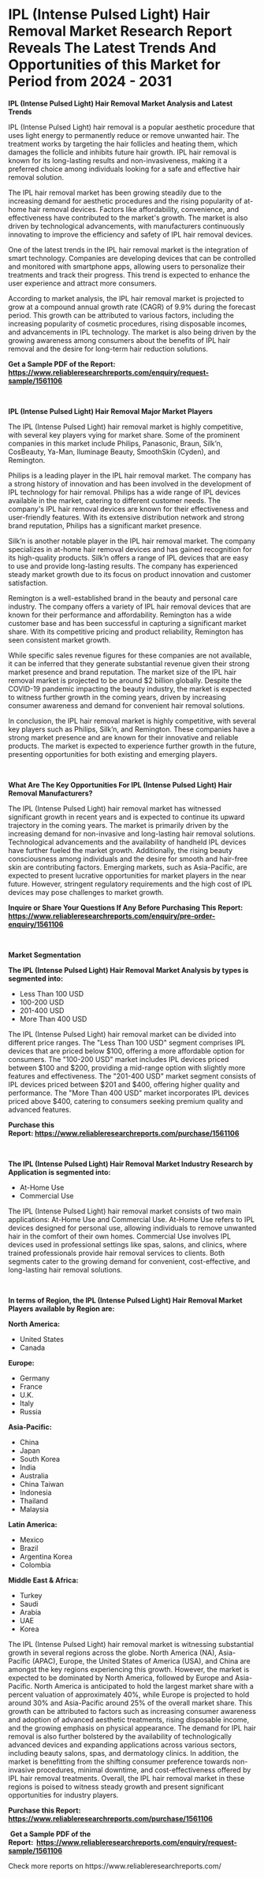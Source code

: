 <p><h1>IPL (Intense Pulsed Light) Hair Removal Market Research Report Reveals The Latest Trends And Opportunities of this Market for Period from 2024 - 2031</h1></p><p><strong>IPL (Intense Pulsed Light) Hair Removal Market Analysis and Latest Trends</strong></p>
<p><p>IPL (Intense Pulsed Light) hair removal is a popular aesthetic procedure that uses light energy to permanently reduce or remove unwanted hair. The treatment works by targeting the hair follicles and heating them, which damages the follicle and inhibits future hair growth. IPL hair removal is known for its long-lasting results and non-invasiveness, making it a preferred choice among individuals looking for a safe and effective hair removal solution.</p><p>The IPL hair removal market has been growing steadily due to the increasing demand for aesthetic procedures and the rising popularity of at-home hair removal devices. Factors like affordability, convenience, and effectiveness have contributed to the market's growth. The market is also driven by technological advancements, with manufacturers continuously innovating to improve the efficiency and safety of IPL hair removal devices.</p><p>One of the latest trends in the IPL hair removal market is the integration of smart technology. Companies are developing devices that can be controlled and monitored with smartphone apps, allowing users to personalize their treatments and track their progress. This trend is expected to enhance the user experience and attract more consumers.</p><p>According to market analysis, the IPL hair removal market is projected to grow at a compound annual growth rate (CAGR) of 9.9% during the forecast period. This growth can be attributed to various factors, including the increasing popularity of cosmetic procedures, rising disposable incomes, and advancements in IPL technology. The market is also being driven by the growing awareness among consumers about the benefits of IPL hair removal and the desire for long-term hair reduction solutions.</p></p>
<p><strong>Get a Sample PDF of the Report:&nbsp; <a href="https://www.reliableresearchreports.com/enquiry/request-sample/1561106">https://www.reliableresearchreports.com/enquiry/request-sample/1561106</a></strong></p>
<p>&nbsp;</p>
<p><strong>IPL (Intense Pulsed Light) Hair Removal Major Market Players</strong></p>
<p><p>The IPL (Intense Pulsed Light) hair removal market is highly competitive, with several key players vying for market share. Some of the prominent companies in this market include Philips, Panasonic, Braun, Silk’n, CosBeauty, Ya-Man, Iluminage Beauty, SmoothSkin (Cyden), and Remington.</p><p>Philips is a leading player in the IPL hair removal market. The company has a strong history of innovation and has been involved in the development of IPL technology for hair removal. Philips has a wide range of IPL devices available in the market, catering to different customer needs. The company's IPL hair removal devices are known for their effectiveness and user-friendly features. With its extensive distribution network and strong brand reputation, Philips has a significant market presence.</p><p>Silk’n is another notable player in the IPL hair removal market. The company specializes in at-home hair removal devices and has gained recognition for its high-quality products. Silk’n offers a range of IPL devices that are easy to use and provide long-lasting results. The company has experienced steady market growth due to its focus on product innovation and customer satisfaction.</p><p>Remington is a well-established brand in the beauty and personal care industry. The company offers a variety of IPL hair removal devices that are known for their performance and affordability. Remington has a wide customer base and has been successful in capturing a significant market share. With its competitive pricing and product reliability, Remington has seen consistent market growth.</p><p>While specific sales revenue figures for these companies are not available, it can be inferred that they generate substantial revenue given their strong market presence and brand reputation. The market size of the IPL hair removal market is projected to be around $2 billion globally. Despite the COVID-19 pandemic impacting the beauty industry, the market is expected to witness further growth in the coming years, driven by increasing consumer awareness and demand for convenient hair removal solutions.</p><p>In conclusion, the IPL hair removal market is highly competitive, with several key players such as Philips, Silk’n, and Remington. These companies have a strong market presence and are known for their innovative and reliable products. The market is expected to experience further growth in the future, presenting opportunities for both existing and emerging players.</p></p>
<p>&nbsp;</p>
<p><strong>What Are The Key Opportunities For IPL (Intense Pulsed Light) Hair Removal Manufacturers?</strong></p>
<p><p>The IPL (Intense Pulsed Light) hair removal market has witnessed significant growth in recent years and is expected to continue its upward trajectory in the coming years. The market is primarily driven by the increasing demand for non-invasive and long-lasting hair removal solutions. Technological advancements and the availability of handheld IPL devices have further fueled the market growth. Additionally, the rising beauty consciousness among individuals and the desire for smooth and hair-free skin are contributing factors. Emerging markets, such as Asia-Pacific, are expected to present lucrative opportunities for market players in the near future. However, stringent regulatory requirements and the high cost of IPL devices may pose challenges to market growth.</p></p>
<p><strong>Inquire or Share Your Questions If Any Before Purchasing This Report: <a href="https://www.reliableresearchreports.com/enquiry/pre-order-enquiry/1561106">https://www.reliableresearchreports.com/enquiry/pre-order-enquiry/1561106</a></strong></p>
<p>&nbsp;</p>
<p><strong>Market Segmentation</strong></p>
<p><strong>The IPL (Intense Pulsed Light) Hair Removal Market Analysis by types is segmented into:</strong></p>
<p><ul><li>Less Than 100 USD</li><li>100-200 USD</li><li>201-400 USD</li><li>More Than 400 USD</li></ul></p>
<p><p>The IPL (Intense Pulsed Light) hair removal market can be divided into different price ranges. The "Less Than 100 USD" segment comprises IPL devices that are priced below $100, offering a more affordable option for consumers. The "100-200 USD" market includes IPL devices priced between $100 and $200, providing a mid-range option with slightly more features and effectiveness. The "201-400 USD" market segment consists of IPL devices priced between $201 and $400, offering higher quality and performance. The "More Than 400 USD" market incorporates IPL devices priced above $400, catering to consumers seeking premium quality and advanced features.</p></p>
<p><strong>Purchase this Report:&nbsp;<a href="https://www.reliableresearchreports.com/purchase/1561106">https://www.reliableresearchreports.com/purchase/1561106</a></strong></p>
<p>&nbsp;</p>
<p><strong>The IPL (Intense Pulsed Light) Hair Removal Market Industry Research by Application is segmented into:</strong></p>
<p><ul><li>At-Home Use</li><li>Commercial Use</li></ul></p>
<p><p>The IPL (Intense Pulsed Light) hair removal market consists of two main applications: At-Home Use and Commercial Use. At-Home Use refers to IPL devices designed for personal use, allowing individuals to remove unwanted hair in the comfort of their own homes. Commercial Use involves IPL devices used in professional settings like spas, salons, and clinics, where trained professionals provide hair removal services to clients. Both segments cater to the growing demand for convenient, cost-effective, and long-lasting hair removal solutions.</p></p>
<p>&nbsp;</p>
<p><strong>In terms of Region, the IPL (Intense Pulsed Light) Hair Removal Market Players available by Region are:</strong></p>
<p>
    <p> <strong> North America: </strong>
        <ul>
            <li>United States</li>
            <li>Canada</li>
        </ul>
        </p> 
    <p> <strong> Europe: </strong>
        <ul>
            <li>Germany</li>
            <li>France</li>
            <li>U.K.</li>
            <li>Italy</li>
            <li>Russia</li>
        </ul>
        </p> 
    <p> <strong> Asia-Pacific: </strong>
        <ul>
            <li>China</li>
            <li>Japan</li>
            <li>South Korea</li>
            <li>India</li>
            <li>Australia</li>
            <li>China Taiwan</li>
            <li>Indonesia</li>
            <li>Thailand</li>
            <li>Malaysia</li>
        </ul>
        </p> 
    <p> <strong> Latin America: </strong>
        <ul>
            <li>Mexico</li>
            <li>Brazil</li>
            <li>Argentina Korea</li>
            <li>Colombia</li>
        </ul>
        </p> 
    <p> <strong> Middle East & Africa: </strong>
        <ul>
            <li>Turkey</li>
            <li>Saudi</li>
            <li>Arabia</li>
            <li>UAE</li>
            <li>Korea</li>
        </ul>
    </p>
    </p>
<p><p>The IPL (Intense Pulsed Light) hair removal market is witnessing substantial growth in several regions across the globe. North America (NA), Asia-Pacific (APAC), Europe, the United States of America (USA), and China are amongst the key regions experiencing this growth. However, the market is expected to be dominated by North America, followed by Europe and Asia-Pacific. North America is anticipated to hold the largest market share with a percent valuation of approximately 40%, while Europe is projected to hold around 30% and Asia-Pacific around 25% of the overall market share. This growth can be attributed to factors such as increasing consumer awareness and adoption of advanced aesthetic treatments, rising disposable income, and the growing emphasis on physical appearance. The demand for IPL hair removal is also further bolstered by the availability of technologically advanced devices and expanding applications across various sectors, including beauty salons, spas, and dermatology clinics. In addition, the market is benefitting from the shifting consumer preference towards non-invasive procedures, minimal downtime, and cost-effectiveness offered by IPL hair removal treatments. Overall, the IPL hair removal market in these regions is poised to witness steady growth and present significant opportunities for industry players.</p></p>
<p><strong>Purchase this Report: <a href="https://www.reliableresearchreports.com/purchase/1561106">https://www.reliableresearchreports.com/purchase/1561106</a></strong></p>
<p>&nbsp;<strong>Get a Sample PDF of the Report:&nbsp;&nbsp;<a href="https://www.reliableresearchreports.com/enquiry/request-sample/1561106">https://www.reliableresearchreports.com/enquiry/request-sample/1561106</a></strong></p>
<p><strong></strong></p>
<p>Check more reports on https://www.reliableresearchreports.com/</p>